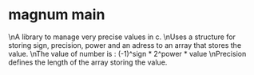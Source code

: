 # magnum main
\nA library to manage very precise values in c.
\nUses a structure for storing sign, precision, power and an adress to an array that stores the value.
\nThe value of number is : (-1)^sign * 2^power * value
\nPrecision defines the length of the array storing the value.
